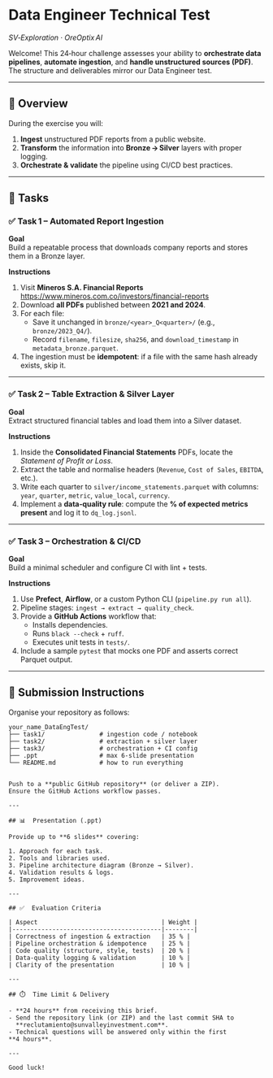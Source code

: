 # Data Engineer Technical Test  
*SV‑Exploration · OreOptix AI*

Welcome! This 24‑hour challenge assesses your ability to **orchestrate data pipelines**, **automate ingestion**, and **handle unstructured sources (PDF)**.  
The structure and deliverables mirror our Data Engineer test.

---

## 📌  Overview  
During the exercise you will:

1. **Ingest** unstructured PDF reports from a public website.  
2. **Transform** the information into **Bronze → Silver** layers with proper logging.  
3. **Orchestrate & validate** the pipeline using CI/CD best practices.

---

## 📂  Tasks  

### ✅ Task 1 – Automated Report Ingestion  
**Goal**  
Build a repeatable process that downloads company reports and stores them in a Bronze layer.

**Instructions**

1. Visit **Mineros S.A. Financial Reports**  
   <https://www.mineros.com.co/investors/financial-reports>  
2. Download **all PDFs** published between **2021 and 2024**.  
3. For each file:  
   - Save it unchanged in `bronze/<year>_Q<quarter>/` (e.g., `bronze/2023_Q4/`).  
   - Record `filename`, `filesize`, `sha256`, and `download_timestamp` in `metadata_bronze.parquet`.  
4. The ingestion must be **idempotent**: if a file with the same hash already exists, skip it.

---

### ✅ Task 2 – Table Extraction & Silver Layer  
**Goal**  
Extract structured financial tables and load them into a Silver dataset.

**Instructions**

1. Inside the **Consolidated Financial Statements** PDFs, locate the *Statement of Profit or Loss*.  
2. Extract the table and normalise headers (`Revenue`, `Cost of Sales`, `EBITDA`, etc.).  
3. Write each quarter to `silver/income_statements.parquet` with columns:  
   `year`, `quarter`, `metric`, `value_local`, `currency`.  
4. Implement a **data‑quality rule**: compute the **% of expected metrics present** and log it to `dq_log.jsonl`.

---

### ✅ Task 3 – Orchestration & CI/CD  
**Goal**  
Build a minimal scheduler and configure CI with lint + tests.

**Instructions**

1. Use **Prefect**, **Airflow**, or a custom Python CLI (`pipeline.py run all`).  
2. Pipeline stages: `ingest → extract → quality_check`.  
3. Provide a **GitHub Actions** workflow that:  
   - Installs dependencies.  
   - Runs `black --check` + `ruff`.  
   - Executes unit tests in `tests/`.  
4. Include a sample `pytest` that mocks one PDF and asserts correct Parquet output.

---

## 🚚  Submission Instructions  

Organise your repository as follows:

```text
your_name_DataEngTest/
├── task1/               # ingestion code / notebook
├── task2/               # extraction + silver layer
├── task3/               # orchestration + CI config
├── .ppt                 # max 6‑slide presentation
└── README.md            # how to run everything


Push to a **public GitHub repository** (or deliver a ZIP).  
Ensure the GitHub Actions workflow passes.

---

## 📊  Presentation (.ppt)

Provide up to **6 slides** covering:

1. Approach for each task.  
2. Tools and libraries used.  
3. Pipeline architecture diagram (Bronze → Silver).  
4. Validation results & logs.  
5. Improvement ideas.

---

## ✅  Evaluation Criteria  

| Aspect                                  | Weight |
|-----------------------------------------|--------|
| Correctness of ingestion & extraction   | 35 % |
| Pipeline orchestration & idempotence    | 25 % |
| Code quality (structure, style, tests)  | 20 % |
| Data‑quality logging & validation       | 10 % |
| Clarity of the presentation             | 10 % |

---

## ⏱️  Time Limit & Delivery

- **24 hours** from receiving this brief.  
- Send the repository link (or ZIP) and the last commit SHA to  
  **reclutamiento@sunvalleyinvestment.com**.  
- Technical questions will be answered only within the first **4 hours**.

---

Good luck!


